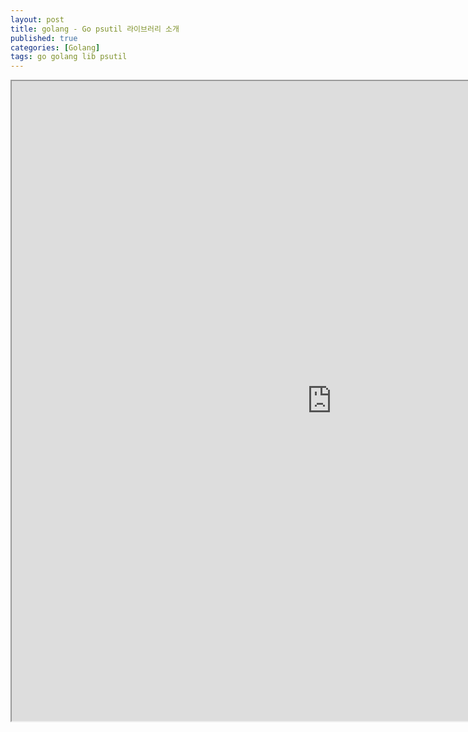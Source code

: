 ```yaml
---
layout: post
title: golang - Go psutil 라이브러리 소개
published: true
categories: [Golang]
tags: go golang lib psutil
---
```

<iframe width="1024" height="1024" src="https://docs.google.com/document/d/e/2PACX-1vQwrw3xrzOVBL5l0KvufT5aU8rdZ2whXzpW-Mfd4NV5-u7Mj53Mg8w-Ol-1WL6OoNOMmTF6pmSqigbr/pub?embedded=true"></iframe>    
  